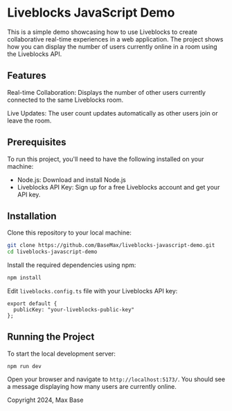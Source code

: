 # Liveblocks JavaScript Demo

This is a simple demo showcasing how to use Liveblocks to create collaborative real-time experiences in a web application. The project shows how you can display the number of users currently online in a room using the Liveblocks API.

## Features

Real-time Collaboration: Displays the number of other users currently connected to the same Liveblocks room.

Live Updates: The user count updates automatically as other users join or leave the room.

## Prerequisites

To run this project, you'll need to have the following installed on your machine:

- Node.js: Download and install Node.js
- Liveblocks API Key: Sign up for a free Liveblocks account and get your API key.

## Installation

Clone this repository to your local machine:

```bash
git clone https://github.com/BaseMax/liveblocks-javascript-demo.git
cd liveblocks-javascript-demo
```

Install the required dependencies using npm:

```bash
npm install
```

Edit `liveblocks.config.ts` file with your Liveblocks API key:

```
export default {
  publicKey: "your-liveblocks-public-key"
};
```

## Running the Project

To start the local development server:

```
npm run dev
```

Open your browser and navigate to `http://localhost:5173/`. You should see a message displaying how many users are currently online.

Copyright 2024, Max Base
